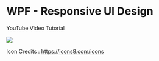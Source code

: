 # WPF - Responsive UI Design

YouTube Video Tutorial 

[![](https://img.youtube.com/vi/EfXz4C5cSVI/0.jpg)](https://www.youtube.com/watch?v=EfXz4C5cSVI)

Icon Credits : https://icons8.com/icons
